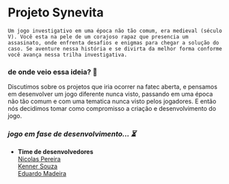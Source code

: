 # Projeto Synevita

` Um jogo investigativo em uma época não tão comum, era medieval (século V). Você esta na pele de um corajoso rapaz que presencia um assasinato, onde enfrenta desafios e enigmas para chegar a solução do caso. Se aventure nessa história e se divirta da melhor forma conforme você avança nessa trilha investigativa. ` 

### de onde veio essa ideia? 💭
Discutimos sobre os projetos que iria ocorrer na fatec aberta, e pensamos em desenvolver um jogo diferente nunca visto, passando em uma época não tão comum e com uma tematica nunca visto pelos jogadores. E então nós decidimos tomar como compromisso a criação e desenvolvimento do jogo. 

### ***jogo em fase de desenvolvimento... ⏳***


* **Time de desenvolvedores**<br>
<a href="https://github.com/senhorN">Nicolas Pereira<a><br>
<A href="https://github.com/Kienner">Kenner Souza<A><br>
<a href="https://github.com/penfone">Eduardo Madeira<a> <br>
